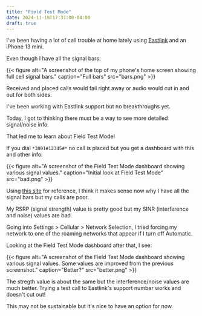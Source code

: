 ```yaml
---
title: "Field Test Mode"
date: 2024-11-18T17:37:08-04:00
draft: true
---
```


I've been having a lot of call trouble at home lately using [Eastlink](https://eastlink.ca/) and an iPhone 13 mini.

Even though I have all the signal bars:

{{< figure
  alt="A screenshot of the top of my phone's home screen showing full cell signal bars."
  caption="Full bars"
  src="bars.png" >}}

Received and placed calls would fail right away or audio would cut in and out for both sides.

I've been working with Eastlink support but no breakthroughs yet.

Today, I got to thinking there must be a way to see more detailed signal/noise info.

That led me to learn about Field Test Mode!

If you dial `*3001#12345#*` no call is placed but you get a dashboard with this and other info:

{{< figure
  alt="A screenshot of the Field Test Mode dashboard showing various signal values."
  caption="Initial look at Field Test Mode"
  src="bad.png" >}}

Using [this site](https://www.waveform.com/a/b/guides/field-test-guide#field-test-mode-for-iphones) for reference,
I think it makes sense now why I have all the signal bars but my calls are poor.

My RSRP (signal strength) value is pretty good but my SINR (interference and noise) values are bad.

Going into Settings > Cellular > Network Selection, I tried forcing my network to one of the roaming networks that appear if I turn off Automatic.

Looking at the Field Test Mode dashboard after that, I see:

{{< figure
  alt="A screenshot of the Field Test Mode dashboard showing various signal values. Some values are improved from the previous screenshot."
  caption="Better?"
  src="better.png" >}}

The stregth value is about the same but the interference/noise values are much better.
Trying a test call to Eastlink's support number works and doesn't cut out!

This may not be sustainable but it's nice to have an option for now.
